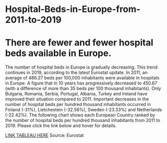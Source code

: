 # Hospital-Beds-in-Europe-from-2011-to-2019

# There are fewer and fewer hospital beds available in Europe.

The number of hospital beds in Europe is gradually decreasing. This trend continues in 2019, according to the latest Eurostat update.
In 2011, an average of 486.27 beds per 100,000 inhabitants were available in hospitals in Europe. A figure that in 10 years has progressively decreased to 450.67 (with a difference of more than 35 beds per 100 thousand inhabitants). 
Only Bulgaria, Romania, Serbia, Portugal, Albania, Turkey and Ireland have improved their situation compared to 2011.
Important decreases in the number of hospital beds per hundred thousand inhabitants occurred in Finland (-31%), Lietchestein (-32.56%), Sweden (-23.33%) and Netherlands (-22.42%).
The following chart shows each European Country ranked by the number of hospital beds per hundred thousand inhabitants from 2011 to 2019.
Please click the link below and hover for details.

[LINK TABLEAU HERE](https://public.tableau.com/app/profile/oreste.cirigliano/viz/HospitalBedsinEurope2011-2019/Dashboard32)
Source: Eurostat


